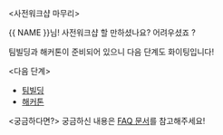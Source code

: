 <사전워크샵 마무리>

{{ NAME }}님! 사전워크샵 할 만하셨나요? 어려우셨죠 ?

팀빌딩과 해커톤이 준비되어 있으니 다음 단계도 화이팅입니다! 


<다음 단계>
- [팀빌딩](https://hgrd.kr/teambuilding-guide)
- [해커톤](https://hgrd.kr/hackathon-guide)

<궁금하다면?>
궁금하신 내용은 [FAQ 문서](https://hgrd.kr/faq)를 참고해주세요!
